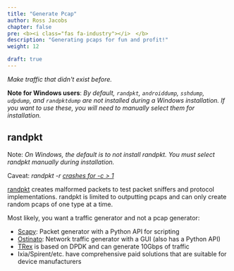 ```yaml
---
title: "Generate Pcap"
author: Ross Jacobs
chapter: false
pre: <b><i class="fas fa-industry"></i>　</b>
description: "Generating pcaps for fun and profit!"
weight: 12

draft: true
---
```



_Make traffic that didn't exist before._

__Note for Windows users__: _By default, `randpkt`, `androiddump`, `sshdump`,
`udpdump`, and `randpktdump` are not installed during a Windows installation. If
you want to use these, you will need to manually select them for installation._

## <a name=randpkt></a>randpkt

Note: <i>On Windows, the default is to not install randpkt. You must select
randpkt manually during installation.</i>

Caveat: <i>randpkt -r
[crashes for -c > 1](https://bugs.wireshark.org/bugzilla/show_bug.cgi?id=15627)</i>

[randpkt](https://www.wireshark.org/docs/man-pages/randpkt.html) creates
malformed packets to test packet sniffers and protocol implementations.
randpkt is limited to outputting pcaps and can only create random pcaps of one
type at a time. 
<script id="asciicast-235407" src="https://asciinema.org/a/235407.js" async></script>

Most likely, you want a traffic generator and not a pcap generator:

* [Scapy](https://scapy.net/): Packet generator with a Python API for scripting
* [Ostinato](https://github.com/pstavirs/ostinato): Network traffic generator
  with a GUI (also has a Python API)
* [TRex](https://trex-tgn.cisco.com/) is based on DPDK and can generate 10Gbps
  of traffic
* Ixia/Spirent/etc. have comprehensive paid solutions that are suitable for device
  manufacturers

